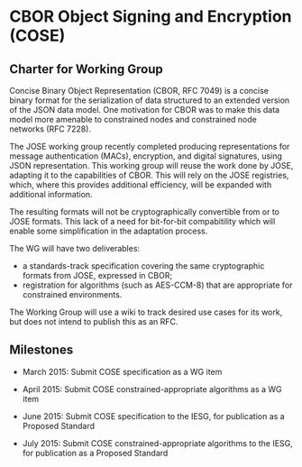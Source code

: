 # CBOR Object Signing and Encryption (COSE)

## Charter for Working Group

Concise Binary Object Representation (CBOR, RFC 7049) is a concise
binary format for the serialization of data structured to an extended
version of the JSON data model.  One motivation for CBOR was to make
this data model more amenable to constrained nodes and constrained
node networks (RFC 7228).

The JOSE working group recently completed producing representations
for message authentication (MACs), encryption, and digital signatures,
using JSON representation.  This working group will reuse the work
done by JOSE, adapting it to the capabilities of CBOR.  This will rely
on the JOSE registries, which, where this provides additional
efficiency, will be expanded with additional information.

The resulting formats will not be cryptographically convertible from
or to JOSE formats.  This lack of a need for bit-for-bit compabitility
which will enable some simplification in the adaptation process.

The WG will have two deliverables:

- a standards-track specification covering the same cryptographic
formats from JOSE, expressed in CBOR;
- registration for algorithms (such as AES-CCM-8) that are appropriate
for constrained environments.

The Working Group will use a wiki to track desired use cases for its work,
but does not intend to publish this as an RFC.

## Milestones

* March 2015: Submit COSE specification as a WG item

* April 2015: Submit COSE constrained-appropriate algorithms as a WG
  item

* June 2015: Submit COSE specification to the IESG, for publication as
  a Proposed Standard

* July 2015: Submit COSE constrained-appropriate algorithms to the
  IESG, for publication as a Proposed Standard

